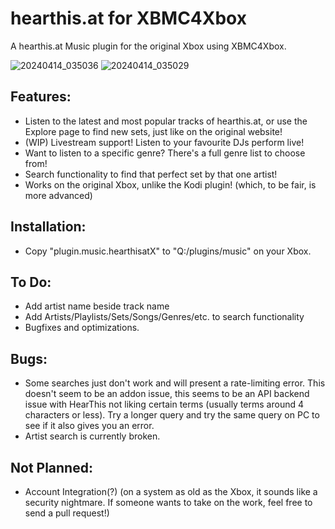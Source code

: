 # hearthis.at for XBMC4Xbox
A hearthis.at Music plugin for the original Xbox using XBMC4Xbox.

![20240414_035036](https://github.com/faithvoid/plugin.music.hearthisatX/assets/56975081/cabf9dbe-2ad2-4eda-ab96-54004f9c355f)
![20240414_035029](https://github.com/faithvoid/plugin.music.hearthisatX/assets/56975081/b200a2df-9c38-43af-8bd4-4ac4e031da2a)


## Features:
- Listen to the latest and most popular tracks of hearthis.at, or use the Explore page to find new sets, just like on the original website!
- (WIP) Livestream support! Listen to your favourite DJs perform live!
- Want to listen to a specific genre? There's a full genre list to choose from!
- Search functionality to find that perfect set by that one artist!
- Works on the original Xbox, unlike the Kodi plugin! (which, to be fair, is more advanced)

## Installation:
- Copy "plugin.music.hearthisatX" to "Q:/plugins/music" on your Xbox. 

## To Do:
- Add artist name beside track name
- Add Artists/Playlists/Sets/Songs/Genres/etc. to search functionality
- Bugfixes and optimizations.

## Bugs:
- Some searches just don't work and will present a rate-limiting error. This doesn't seem to be an addon issue, this seems to be an API backend issue with HearThis not liking certain terms (usually terms around 4 characters or less). Try a longer query and try the same query on PC to see if it also gives you an error.
- Artist search is currently broken.

 ## Not Planned:
- Account Integration(?) (on a system as old as the Xbox, it sounds like a security nightmare. If someone wants to take on the work, feel free to send a pull request!)
